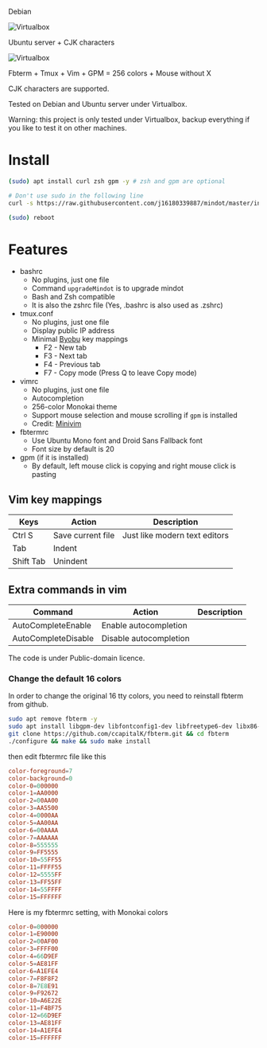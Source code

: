 Debian

![Virtualbox](https://i.imgur.com/fVouqMd.png)

Ubuntu server + CJK characters

![Virtualbox](https://i.imgur.com/eJpa9D6.png)

Fbterm + Tmux + Vim + GPM = 256 colors + Mouse without X

CJK characters are supported.

Tested on Debian and Ubuntu server under Virtualbox.

Warning: this project is only tested under Virtualbox, backup everything if you like to test it on other machines.

Install
====
```bash
(sudo) apt install curl zsh gpm -y # zsh and gpm are optional

# Don't use sudo in the following line
curl -s https://raw.githubusercontent.com/j16180339887/mindot/master/install.sh | bash

(sudo) reboot
```

Features
=====
* bashrc
    * No plugins, just one file
    * Command `upgradeMindot` is to upgrade mindot
    * Bash and Zsh compatible
    * It is also the zshrc file (Yes, .bashrc is also used as .zshrc)
* tmux.conf
    * No plugins, just one file
    * Display public IP address
    * Minimal [Byobu](https://github.com/dustinkirkland/byobu) key mappings
        *  F2 - New tab
        *  F3 - Next tab
        *  F4 - Previous tab
        *  F7 - Copy mode (Press Q to leave Copy mode)
* vimrc
    * No plugins, just one file
    * Autocompletion
    * 256-color Monokai theme
    * Support mouse selection and mouse scrolling if `gpm` is installed
    * Credit: [Minivim](https://github.com/sd65/MiniVim)
* fbtermrc
    * Use Ubuntu Mono font and Droid Sans Fallback font
    * Font size by default is 20
* gpm (if it is installed)
    * By default, left mouse click is copying and right mouse click is pasting

## Vim key mappings

| Keys      | Action                                                | Description |
| --------- | ----------------------------------------------------- | ----------- |
| Ctrl S    | Save current file                                     | Just like modern text editors |
| Tab       | Indent                                                | |
| Shift Tab | Unindent                                              | |

## Extra commands in vim

| Command   | Action                                                    | Description |
| --------- | --------------------------------------------------------- | ----------- |
| AutoCompleteEnable    | Enable autocompletion  | |
| AutoCompleteDisable   | Disable autocompletion | |

The code is under Public-domain licence.

### Change the default 16 colors

In order to change the original 16 tty colors, you need to reinstall fbterm from github.

```sh
sudo apt remove fbterm -y
sudo apt install libgpm-dev libfontconfig1-dev libfreetype6-dev libx86-dev pkg-config -y
git clone https://github.com/ccapitalK/fbterm.git && cd fbterm
./configure && make && sudo make install
```

then edit fbtermrc file like this

```conf
color-foreground=7
color-background=0
color-0=000000
color-1=AA0000
color-2=00AA00
color-3=AA5500
color-4=0000AA
color-5=AA00AA
color-6=00AAAA
color-7=AAAAAA
color-8=555555
color-9=FF5555
color-10=55FF55
color-11=FFFF55
color-12=5555FF
color-13=FF55FF
color-14=55FFFF
color-15=FFFFFF
```

Here is my fbtermrc setting, with Monokai colors

```conf
color-0=000000
color-1=E90000
color-2=00AF00
color-3=FFFF00
color-4=66D9EF
color-5=AE81FF
color-6=A1EFE4
color-7=F8F8F2
color-8=7E8E91
color-9=F92672
color-10=A6E22E
color-11=F4BF75
color-12=66D9EF
color-13=AE81FF
color-14=A1EFE4
color-15=FFFFFF
```
